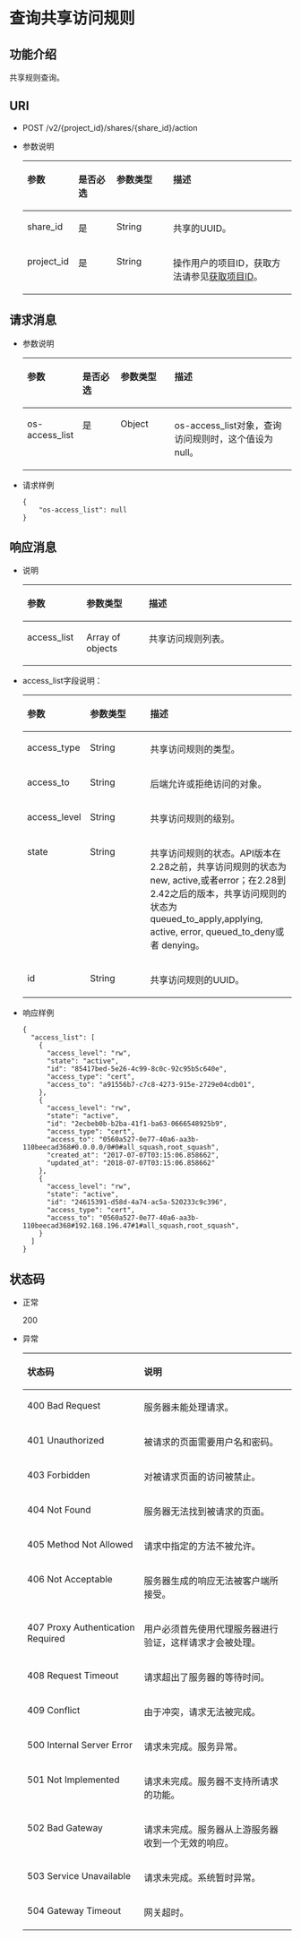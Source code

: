 # 查询共享访问规则<a name="ZH-CN_TOPIC_0171853695"></a>

## 功能介绍<a name="sfc330dd13c3e46789320fcc48f30e764"></a>

共享规则查询。

## URI<a name="sbbf3d6c9411c493fa951af509bc99433"></a>

-   POST /v2/\{project\_id\}/shares/\{share\_id\}/action
-   参数说明

    <a name="zh-cn_topic_0064390800_table18958859"></a>
    <table><thead align="left"><tr id="zh-cn_topic_0064390800_row60235282"><th class="cellrowborder" valign="top" width="18.98%" id="mcps1.1.5.1.1"><p id="p17124101410431"><a name="p17124101410431"></a><a name="p17124101410431"></a>参数</p>
    </th>
    <th class="cellrowborder" valign="top" width="14.24%" id="mcps1.1.5.1.2"><p id="p1612415146430"><a name="p1612415146430"></a><a name="p1612415146430"></a>是否必选</p>
    </th>
    <th class="cellrowborder" valign="top" width="21.029999999999998%" id="mcps1.1.5.1.3"><p id="p312416148432"><a name="p312416148432"></a><a name="p312416148432"></a>参数类型</p>
    </th>
    <th class="cellrowborder" valign="top" width="45.75%" id="mcps1.1.5.1.4"><p id="p3124181464318"><a name="p3124181464318"></a><a name="p3124181464318"></a>描述</p>
    </th>
    </tr>
    </thead>
    <tbody><tr id="zh-cn_topic_0064390800_row16100147"><td class="cellrowborder" valign="top" width="18.98%" headers="mcps1.1.5.1.1 "><p id="a042a6f3d94c640c99a230c81cbc791fd"><a name="a042a6f3d94c640c99a230c81cbc791fd"></a><a name="a042a6f3d94c640c99a230c81cbc791fd"></a>share_id</p>
    </td>
    <td class="cellrowborder" valign="top" width="14.24%" headers="mcps1.1.5.1.2 "><p id="a6f3a78a671fe4398808ef1370e6854d8"><a name="a6f3a78a671fe4398808ef1370e6854d8"></a><a name="a6f3a78a671fe4398808ef1370e6854d8"></a>是</p>
    </td>
    <td class="cellrowborder" valign="top" width="21.029999999999998%" headers="mcps1.1.5.1.3 "><p id="a0fa81ab718b948808e7b08264c247d25"><a name="a0fa81ab718b948808e7b08264c247d25"></a><a name="a0fa81ab718b948808e7b08264c247d25"></a>String</p>
    </td>
    <td class="cellrowborder" valign="top" width="45.75%" headers="mcps1.1.5.1.4 "><p id="a34d13c1d9fb041778c6697c69959172a"><a name="a34d13c1d9fb041778c6697c69959172a"></a><a name="a34d13c1d9fb041778c6697c69959172a"></a><span>共享的UUID。</span></p>
    </td>
    </tr>
    <tr id="zh-cn_topic_0064390800_row24726637"><td class="cellrowborder" valign="top" width="18.98%" headers="mcps1.1.5.1.1 "><p id="zh-cn_topic_0064390800_p484083916120"><a name="zh-cn_topic_0064390800_p484083916120"></a><a name="zh-cn_topic_0064390800_p484083916120"></a>project_id</p>
    </td>
    <td class="cellrowborder" valign="top" width="14.24%" headers="mcps1.1.5.1.2 "><p id="ab9e49f180cb74c04a4e7f7eaada0161b"><a name="ab9e49f180cb74c04a4e7f7eaada0161b"></a><a name="ab9e49f180cb74c04a4e7f7eaada0161b"></a>是</p>
    </td>
    <td class="cellrowborder" valign="top" width="21.029999999999998%" headers="mcps1.1.5.1.3 "><p id="a98fb9af656a541fb849dfae43da42811"><a name="a98fb9af656a541fb849dfae43da42811"></a><a name="a98fb9af656a541fb849dfae43da42811"></a>String</p>
    </td>
    <td class="cellrowborder" valign="top" width="45.75%" headers="mcps1.1.5.1.4 "><p id="ac650082eebc04454bd7512859110c8d0"><a name="ac650082eebc04454bd7512859110c8d0"></a><a name="ac650082eebc04454bd7512859110c8d0"></a>操作用户的项目ID，获取方法请参见<a href="获取项目ID.md">获取项目ID</a>。</p>
    </td>
    </tr>
    </tbody>
    </table>


## 请求消息<a name="s4516ddff66984b8bb66d458539fe3cb7"></a>

-   参数说明

    <a name="zh-cn_topic_0064390800_table42069424"></a>
    <table><thead align="left"><tr id="zh-cn_topic_0064390800_row20618333"><th class="cellrowborder" valign="top" width="19.040000000000003%" id="mcps1.1.5.1.1"><p id="p33061732167"><a name="p33061732167"></a><a name="p33061732167"></a>参数</p>
    </th>
    <th class="cellrowborder" valign="top" width="14.469999999999999%" id="mcps1.1.5.1.2"><p id="p73062315163"><a name="p73062315163"></a><a name="p73062315163"></a>是否必选</p>
    </th>
    <th class="cellrowborder" valign="top" width="20.3%" id="mcps1.1.5.1.3"><p id="p1532112318161"><a name="p1532112318161"></a><a name="p1532112318161"></a>参数类型</p>
    </th>
    <th class="cellrowborder" valign="top" width="46.19%" id="mcps1.1.5.1.4"><p id="p3321937166"><a name="p3321937166"></a><a name="p3321937166"></a>描述</p>
    </th>
    </tr>
    </thead>
    <tbody><tr id="zh-cn_topic_0064390800_row35228531"><td class="cellrowborder" valign="top" width="19.040000000000003%" headers="mcps1.1.5.1.1 "><p id="zh-cn_topic_0064390800_p34938791"><a name="zh-cn_topic_0064390800_p34938791"></a><a name="zh-cn_topic_0064390800_p34938791"></a>os-access_list</p>
    </td>
    <td class="cellrowborder" valign="top" width="14.469999999999999%" headers="mcps1.1.5.1.2 "><p id="aa84ea7aa2f4f442c947c57e3b91984ea"><a name="aa84ea7aa2f4f442c947c57e3b91984ea"></a><a name="aa84ea7aa2f4f442c947c57e3b91984ea"></a>是</p>
    </td>
    <td class="cellrowborder" valign="top" width="20.3%" headers="mcps1.1.5.1.3 "><p id="a4424785a39014ff4953b2c507752ec06"><a name="a4424785a39014ff4953b2c507752ec06"></a><a name="a4424785a39014ff4953b2c507752ec06"></a>Object</p>
    </td>
    <td class="cellrowborder" valign="top" width="46.19%" headers="mcps1.1.5.1.4 "><p id="zh-cn_topic_0064390800_p18961705"><a name="zh-cn_topic_0064390800_p18961705"></a><a name="zh-cn_topic_0064390800_p18961705"></a>os-access_list对象，查询访问规则时，这个值设为null。</p>
    </td>
    </tr>
    </tbody>
    </table>

-   请求样例

    ```
    {
        "os-access_list": null
    }
    ```


## 响应消息<a name="seab648ffefb54176abde485b2f0516a2"></a>

-   说明

    <a name="zh-cn_topic_0064390800_table42930000"></a>
    <table><thead align="left"><tr id="zh-cn_topic_0064390800_row2515205"><th class="cellrowborder" valign="top" width="21.990000000000002%" id="mcps1.1.4.1.1"><p id="p058798111616"><a name="p058798111616"></a><a name="p058798111616"></a>参数</p>
    </th>
    <th class="cellrowborder" valign="top" width="23.26%" id="mcps1.1.4.1.2"><p id="p1658711841614"><a name="p1658711841614"></a><a name="p1658711841614"></a>参数类型</p>
    </th>
    <th class="cellrowborder" valign="top" width="54.75%" id="mcps1.1.4.1.3"><p id="p158718131612"><a name="p158718131612"></a><a name="p158718131612"></a>描述</p>
    </th>
    </tr>
    </thead>
    <tbody><tr id="zh-cn_topic_0064390800_row53959953"><td class="cellrowborder" valign="top" width="21.990000000000002%" headers="mcps1.1.4.1.1 "><p id="zh-cn_topic_0064390800_p8680100"><a name="zh-cn_topic_0064390800_p8680100"></a><a name="zh-cn_topic_0064390800_p8680100"></a>access_list</p>
    </td>
    <td class="cellrowborder" valign="top" width="23.26%" headers="mcps1.1.4.1.2 "><p id="a5e45069dda6f495ba9daf090ff968c0d"><a name="a5e45069dda6f495ba9daf090ff968c0d"></a><a name="a5e45069dda6f495ba9daf090ff968c0d"></a>Array of objects</p>
    </td>
    <td class="cellrowborder" valign="top" width="54.75%" headers="mcps1.1.4.1.3 "><p id="zh-cn_topic_0064390800_p20069106"><a name="zh-cn_topic_0064390800_p20069106"></a><a name="zh-cn_topic_0064390800_p20069106"></a>共享访问规则列表。</p>
    </td>
    </tr>
    </tbody>
    </table>

-   access\_list字段说明：

    <a name="zh-cn_topic_0064390800_table14984857"></a>
    <table><thead align="left"><tr id="zh-cn_topic_0064390800_row44671593"><th class="cellrowborder" valign="top" width="22.220000000000002%" id="mcps1.1.4.1.1"><p id="p1750921011618"><a name="p1750921011618"></a><a name="p1750921011618"></a>参数</p>
    </th>
    <th class="cellrowborder" valign="top" width="22.98%" id="mcps1.1.4.1.2"><p id="p25091610181610"><a name="p25091610181610"></a><a name="p25091610181610"></a>参数类型</p>
    </th>
    <th class="cellrowborder" valign="top" width="54.800000000000004%" id="mcps1.1.4.1.3"><p id="p17509111001611"><a name="p17509111001611"></a><a name="p17509111001611"></a>描述</p>
    </th>
    </tr>
    </thead>
    <tbody><tr id="zh-cn_topic_0064390800_row20756449"><td class="cellrowborder" valign="top" width="22.220000000000002%" headers="mcps1.1.4.1.1 "><p id="a654a016e1834425192abbc0f3731362f"><a name="a654a016e1834425192abbc0f3731362f"></a><a name="a654a016e1834425192abbc0f3731362f"></a>access_type</p>
    </td>
    <td class="cellrowborder" valign="top" width="22.98%" headers="mcps1.1.4.1.2 "><p id="a5dd1a2c1872c42d098ea74f8947f4074"><a name="a5dd1a2c1872c42d098ea74f8947f4074"></a><a name="a5dd1a2c1872c42d098ea74f8947f4074"></a>String</p>
    </td>
    <td class="cellrowborder" valign="top" width="54.800000000000004%" headers="mcps1.1.4.1.3 "><p id="a585b9cc28b83407e88c3edae8d4fca11"><a name="a585b9cc28b83407e88c3edae8d4fca11"></a><a name="a585b9cc28b83407e88c3edae8d4fca11"></a>共享访问规则的类型。</p>
    </td>
    </tr>
    <tr id="zh-cn_topic_0064390800_row51759670"><td class="cellrowborder" valign="top" width="22.220000000000002%" headers="mcps1.1.4.1.1 "><p id="a3dbacfe1728940058e0ab563bc93bff0"><a name="a3dbacfe1728940058e0ab563bc93bff0"></a><a name="a3dbacfe1728940058e0ab563bc93bff0"></a>access_to</p>
    </td>
    <td class="cellrowborder" valign="top" width="22.98%" headers="mcps1.1.4.1.2 "><p id="a460735d2dfab4f30923f723ac46c053c"><a name="a460735d2dfab4f30923f723ac46c053c"></a><a name="a460735d2dfab4f30923f723ac46c053c"></a>String</p>
    </td>
    <td class="cellrowborder" valign="top" width="54.800000000000004%" headers="mcps1.1.4.1.3 "><p id="a5dd004105af840eabf92147f564eda2f"><a name="a5dd004105af840eabf92147f564eda2f"></a><a name="a5dd004105af840eabf92147f564eda2f"></a>后端允许或拒绝访问的对象。</p>
    </td>
    </tr>
    <tr id="zh-cn_topic_0064390800_row61813935"><td class="cellrowborder" valign="top" width="22.220000000000002%" headers="mcps1.1.4.1.1 "><p id="zh-cn_topic_0064390800_p445371116628"><a name="zh-cn_topic_0064390800_p445371116628"></a><a name="zh-cn_topic_0064390800_p445371116628"></a>access_level</p>
    </td>
    <td class="cellrowborder" valign="top" width="22.98%" headers="mcps1.1.4.1.2 "><p id="a14545a3cdbff475ab7accdd4ea1cc281"><a name="a14545a3cdbff475ab7accdd4ea1cc281"></a><a name="a14545a3cdbff475ab7accdd4ea1cc281"></a>String</p>
    </td>
    <td class="cellrowborder" valign="top" width="54.800000000000004%" headers="mcps1.1.4.1.3 "><p id="a49931291536a4876ba9ffb429571a52c"><a name="a49931291536a4876ba9ffb429571a52c"></a><a name="a49931291536a4876ba9ffb429571a52c"></a>共享访问规则的级别。</p>
    </td>
    </tr>
    <tr id="zh-cn_topic_0064390800_row34965068"><td class="cellrowborder" valign="top" width="22.220000000000002%" headers="mcps1.1.4.1.1 "><p id="a9891284139324ba884969841c517498e"><a name="a9891284139324ba884969841c517498e"></a><a name="a9891284139324ba884969841c517498e"></a>state</p>
    </td>
    <td class="cellrowborder" valign="top" width="22.98%" headers="mcps1.1.4.1.2 "><p id="ab7df6917949d406fb83dc9373a2ddd05"><a name="ab7df6917949d406fb83dc9373a2ddd05"></a><a name="ab7df6917949d406fb83dc9373a2ddd05"></a>String</p>
    </td>
    <td class="cellrowborder" valign="top" width="54.800000000000004%" headers="mcps1.1.4.1.3 "><p id="p121105177474"><a name="p121105177474"></a><a name="p121105177474"></a>共享访问规则的状态。API版本在2.28之前，共享访问规则的状态为new, active,或者error；在2.28到2.42之后的版本，共享访问规则的状态为queued_to_apply,applying, active, error, queued_to_deny或者 denying。</p>
    </td>
    </tr>
    <tr id="zh-cn_topic_0064390800_row28798367"><td class="cellrowborder" valign="top" width="22.220000000000002%" headers="mcps1.1.4.1.1 "><p id="zh-cn_topic_0064390800_p211614816628"><a name="zh-cn_topic_0064390800_p211614816628"></a><a name="zh-cn_topic_0064390800_p211614816628"></a>id</p>
    </td>
    <td class="cellrowborder" valign="top" width="22.98%" headers="mcps1.1.4.1.2 "><p id="acdf633b42f4d46ce8cad0ed30b403d25"><a name="acdf633b42f4d46ce8cad0ed30b403d25"></a><a name="acdf633b42f4d46ce8cad0ed30b403d25"></a>String</p>
    </td>
    <td class="cellrowborder" valign="top" width="54.800000000000004%" headers="mcps1.1.4.1.3 "><p id="a00aa32d97765477497f3c72a1cf770b9"><a name="a00aa32d97765477497f3c72a1cf770b9"></a><a name="a00aa32d97765477497f3c72a1cf770b9"></a>共享访问规则的UUID。</p>
    </td>
    </tr>
    </tbody>
    </table>


-   响应样例

    ```
    {
      "access_list": [
        {
          "access_level": "rw",
          "state": "active",
          "id": "85417bed-5e26-4c99-8c0c-92c95b5c640e",
          "access_type": "cert",
          "access_to": "a91556b7-c7c8-4273-915e-2729e04cdb01",
        },
        {
          "access_level": "rw",
          "state": "active",
          "id": "2ecbeb0b-b2ba-41f1-ba63-0666548925b9",
          "access_type": "cert",
          "access_to": "0560a527-0e77-40a6-aa3b-110beecad368#0.0.0.0/0#0#all_squash,root_squash",
          "created_at": "2017-07-07T03:15:06.858662",
          "updated_at": "2018-07-07T03:15:06.858662"
        },
        {
          "access_level": "rw",
          "state": "active",
          "id": "24615391-d58d-4a74-ac5a-520233c9c396",
          "access_type": "cert",
          "access_to": "0560a527-0e77-40a6-aa3b-110beecad368#192.168.196.47#1#all_squash,root_squash",
        }
      ]
    }
    ```


## 状态码<a name="s7fc5f19dc3084299a3bda6a055eeafa6"></a>

-   正常

    200

-   异常

    <a name="zh-cn_topic_0064390800_table41753265"></a>
    <table><thead align="left"><tr id="zh-cn_topic_0064390800_row43144677"><th class="cellrowborder" valign="top" width="43.43%" id="mcps1.1.3.1.1"><p id="zh-cn_topic_0064390800_p5057967"><a name="zh-cn_topic_0064390800_p5057967"></a><a name="zh-cn_topic_0064390800_p5057967"></a>状态码</p>
    </th>
    <th class="cellrowborder" valign="top" width="56.57%" id="mcps1.1.3.1.2"><p id="zh-cn_topic_0064390800_p7042173"><a name="zh-cn_topic_0064390800_p7042173"></a><a name="zh-cn_topic_0064390800_p7042173"></a>说明</p>
    </th>
    </tr>
    </thead>
    <tbody><tr id="zh-cn_topic_0064390800_row33545144"><td class="cellrowborder" valign="top" width="43.43%" headers="mcps1.1.3.1.1 "><p id="zh-cn_topic_0064390800_p32802119"><a name="zh-cn_topic_0064390800_p32802119"></a><a name="zh-cn_topic_0064390800_p32802119"></a>400 Bad Request</p>
    </td>
    <td class="cellrowborder" valign="top" width="56.57%" headers="mcps1.1.3.1.2 "><p id="zh-cn_topic_0064390800_p39725971"><a name="zh-cn_topic_0064390800_p39725971"></a><a name="zh-cn_topic_0064390800_p39725971"></a>服务器未能处理请求。</p>
    </td>
    </tr>
    <tr id="zh-cn_topic_0064390800_row21989419"><td class="cellrowborder" valign="top" width="43.43%" headers="mcps1.1.3.1.1 "><p id="zh-cn_topic_0064390800_p36312476"><a name="zh-cn_topic_0064390800_p36312476"></a><a name="zh-cn_topic_0064390800_p36312476"></a>401 Unauthorized</p>
    </td>
    <td class="cellrowborder" valign="top" width="56.57%" headers="mcps1.1.3.1.2 "><p id="zh-cn_topic_0064390800_p55629438"><a name="zh-cn_topic_0064390800_p55629438"></a><a name="zh-cn_topic_0064390800_p55629438"></a>被请求的页面需要用户名和密码。</p>
    </td>
    </tr>
    <tr id="zh-cn_topic_0064390800_row30902896"><td class="cellrowborder" valign="top" width="43.43%" headers="mcps1.1.3.1.1 "><p id="zh-cn_topic_0064390800_p20106686"><a name="zh-cn_topic_0064390800_p20106686"></a><a name="zh-cn_topic_0064390800_p20106686"></a>403 Forbidden</p>
    </td>
    <td class="cellrowborder" valign="top" width="56.57%" headers="mcps1.1.3.1.2 "><p id="zh-cn_topic_0064390800_p18028880"><a name="zh-cn_topic_0064390800_p18028880"></a><a name="zh-cn_topic_0064390800_p18028880"></a>对被请求页面的访问被禁止。</p>
    </td>
    </tr>
    <tr id="zh-cn_topic_0064390800_row28042199"><td class="cellrowborder" valign="top" width="43.43%" headers="mcps1.1.3.1.1 "><p id="zh-cn_topic_0064390800_p56825610"><a name="zh-cn_topic_0064390800_p56825610"></a><a name="zh-cn_topic_0064390800_p56825610"></a>404 Not Found</p>
    </td>
    <td class="cellrowborder" valign="top" width="56.57%" headers="mcps1.1.3.1.2 "><p id="zh-cn_topic_0064390800_p39471735"><a name="zh-cn_topic_0064390800_p39471735"></a><a name="zh-cn_topic_0064390800_p39471735"></a>服务器无法找到被请求的页面。</p>
    </td>
    </tr>
    <tr id="zh-cn_topic_0064390800_row19701298"><td class="cellrowborder" valign="top" width="43.43%" headers="mcps1.1.3.1.1 "><p id="zh-cn_topic_0064390800_p52301286"><a name="zh-cn_topic_0064390800_p52301286"></a><a name="zh-cn_topic_0064390800_p52301286"></a>405 Method Not Allowed</p>
    </td>
    <td class="cellrowborder" valign="top" width="56.57%" headers="mcps1.1.3.1.2 "><p id="zh-cn_topic_0064390800_p8545767"><a name="zh-cn_topic_0064390800_p8545767"></a><a name="zh-cn_topic_0064390800_p8545767"></a>请求中指定的方法不被允许。</p>
    </td>
    </tr>
    <tr id="zh-cn_topic_0064390800_row9803039"><td class="cellrowborder" valign="top" width="43.43%" headers="mcps1.1.3.1.1 "><p id="zh-cn_topic_0064390800_p55848701"><a name="zh-cn_topic_0064390800_p55848701"></a><a name="zh-cn_topic_0064390800_p55848701"></a>406 Not Acceptable</p>
    </td>
    <td class="cellrowborder" valign="top" width="56.57%" headers="mcps1.1.3.1.2 "><p id="zh-cn_topic_0064390800_p27450972"><a name="zh-cn_topic_0064390800_p27450972"></a><a name="zh-cn_topic_0064390800_p27450972"></a>服务器生成的响应无法被客户端所接受。</p>
    </td>
    </tr>
    <tr id="zh-cn_topic_0064390800_row45732164"><td class="cellrowborder" valign="top" width="43.43%" headers="mcps1.1.3.1.1 "><p id="zh-cn_topic_0064390800_p13317766"><a name="zh-cn_topic_0064390800_p13317766"></a><a name="zh-cn_topic_0064390800_p13317766"></a>407 Proxy Authentication Required</p>
    </td>
    <td class="cellrowborder" valign="top" width="56.57%" headers="mcps1.1.3.1.2 "><p id="zh-cn_topic_0064390800_p4997277"><a name="zh-cn_topic_0064390800_p4997277"></a><a name="zh-cn_topic_0064390800_p4997277"></a>用户必须首先使用代理服务器进行验证，这样请求才会被处理。</p>
    </td>
    </tr>
    <tr id="zh-cn_topic_0064390800_row44975500"><td class="cellrowborder" valign="top" width="43.43%" headers="mcps1.1.3.1.1 "><p id="zh-cn_topic_0064390800_p19136893"><a name="zh-cn_topic_0064390800_p19136893"></a><a name="zh-cn_topic_0064390800_p19136893"></a>408 Request Timeout</p>
    </td>
    <td class="cellrowborder" valign="top" width="56.57%" headers="mcps1.1.3.1.2 "><p id="zh-cn_topic_0064390800_p6584502"><a name="zh-cn_topic_0064390800_p6584502"></a><a name="zh-cn_topic_0064390800_p6584502"></a>请求超出了服务器的等待时间。</p>
    </td>
    </tr>
    <tr id="zh-cn_topic_0064390800_row59260526"><td class="cellrowborder" valign="top" width="43.43%" headers="mcps1.1.3.1.1 "><p id="zh-cn_topic_0064390800_p35373287"><a name="zh-cn_topic_0064390800_p35373287"></a><a name="zh-cn_topic_0064390800_p35373287"></a>409 Conflict</p>
    </td>
    <td class="cellrowborder" valign="top" width="56.57%" headers="mcps1.1.3.1.2 "><p id="zh-cn_topic_0064390800_p46663997"><a name="zh-cn_topic_0064390800_p46663997"></a><a name="zh-cn_topic_0064390800_p46663997"></a>由于冲突，请求无法被完成。</p>
    </td>
    </tr>
    <tr id="zh-cn_topic_0064390800_row17322790"><td class="cellrowborder" valign="top" width="43.43%" headers="mcps1.1.3.1.1 "><p id="zh-cn_topic_0064390800_p60968721"><a name="zh-cn_topic_0064390800_p60968721"></a><a name="zh-cn_topic_0064390800_p60968721"></a>500 Internal Server Error</p>
    </td>
    <td class="cellrowborder" valign="top" width="56.57%" headers="mcps1.1.3.1.2 "><p id="zh-cn_topic_0064390800_p39519373"><a name="zh-cn_topic_0064390800_p39519373"></a><a name="zh-cn_topic_0064390800_p39519373"></a>请求未完成。服务异常。</p>
    </td>
    </tr>
    <tr id="zh-cn_topic_0064390800_row20130041"><td class="cellrowborder" valign="top" width="43.43%" headers="mcps1.1.3.1.1 "><p id="zh-cn_topic_0064390800_p19920592"><a name="zh-cn_topic_0064390800_p19920592"></a><a name="zh-cn_topic_0064390800_p19920592"></a>501 Not Implemented</p>
    </td>
    <td class="cellrowborder" valign="top" width="56.57%" headers="mcps1.1.3.1.2 "><p id="zh-cn_topic_0064390800_p2955276"><a name="zh-cn_topic_0064390800_p2955276"></a><a name="zh-cn_topic_0064390800_p2955276"></a>请求未完成。服务器不支持所请求的功能。</p>
    </td>
    </tr>
    <tr id="zh-cn_topic_0064390800_row26597492"><td class="cellrowborder" valign="top" width="43.43%" headers="mcps1.1.3.1.1 "><p id="zh-cn_topic_0064390800_p6913218"><a name="zh-cn_topic_0064390800_p6913218"></a><a name="zh-cn_topic_0064390800_p6913218"></a>502 Bad Gateway</p>
    </td>
    <td class="cellrowborder" valign="top" width="56.57%" headers="mcps1.1.3.1.2 "><p id="zh-cn_topic_0064390800_p23099752"><a name="zh-cn_topic_0064390800_p23099752"></a><a name="zh-cn_topic_0064390800_p23099752"></a>请求未完成。服务器从上游服务器收到一个无效的响应。</p>
    </td>
    </tr>
    <tr id="zh-cn_topic_0064390800_row6571180"><td class="cellrowborder" valign="top" width="43.43%" headers="mcps1.1.3.1.1 "><p id="zh-cn_topic_0064390800_p62503562"><a name="zh-cn_topic_0064390800_p62503562"></a><a name="zh-cn_topic_0064390800_p62503562"></a>503 Service Unavailable</p>
    </td>
    <td class="cellrowborder" valign="top" width="56.57%" headers="mcps1.1.3.1.2 "><p id="zh-cn_topic_0064390800_p29623765"><a name="zh-cn_topic_0064390800_p29623765"></a><a name="zh-cn_topic_0064390800_p29623765"></a>请求未完成。系统暂时异常。</p>
    </td>
    </tr>
    <tr id="zh-cn_topic_0064390800_row65287294"><td class="cellrowborder" valign="top" width="43.43%" headers="mcps1.1.3.1.1 "><p id="zh-cn_topic_0064390800_p53779479"><a name="zh-cn_topic_0064390800_p53779479"></a><a name="zh-cn_topic_0064390800_p53779479"></a>504 Gateway Timeout</p>
    </td>
    <td class="cellrowborder" valign="top" width="56.57%" headers="mcps1.1.3.1.2 "><p id="zh-cn_topic_0064390800_p61170512"><a name="zh-cn_topic_0064390800_p61170512"></a><a name="zh-cn_topic_0064390800_p61170512"></a>网关超时。</p>
    </td>
    </tr>
    </tbody>
    </table>


